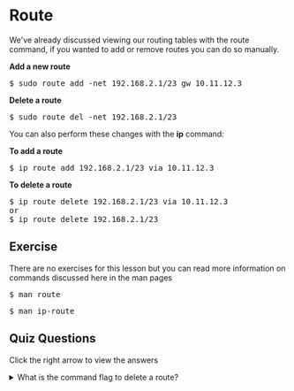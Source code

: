 # Route

We've already discussed viewing our routing tables with the route command, if you wanted to add or remove routes you can do so manually.

<b>Add a new route</b>

<pre>
$ sudo route add -net 192.168.2.1/23 gw 10.11.12.3
</pre>

<b>Delete a route</b>

<pre>
$ sudo route del -net 192.168.2.1/23 
</pre>

You can also perform these changes with the <b>ip</b> command:

<b>To add a route</b>
<pre>
$ ip route add 192.168.2.1/23 via 10.11.12.3
</pre>

<b>To delete a route</b>
<pre>
$ ip route delete 192.168.2.1/23 via 10.11.12.3
or
$ ip route delete 192.168.2.1/23
</pre>



## Exercise

There are no exercises for this lesson but you can read more information on commands discussed here in the man pages

<pre>$ man route</pre>

<pre>$ man ip-route</pre>

## Quiz Questions 

Click the right arrow to view the answers

<details>
<summary>What is the command flag to delete a route?</summary>
del
</details>
